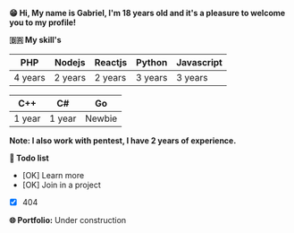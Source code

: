 **😁 Hi, My name is Gabriel, I'm 18 years old and it's a pleasure to welcome you to my profile!**

**🇧🇷 My skill's**

|  PHP   | Nodejs | Reactjs | Python | Javascript |
|--------|--------|---------|--------|------------|
| 4 years| 2 years|  2 years| 3 years|   3 years  |

|  C++   |   C#   |    Go   |
|--------|--------|---------|
|  1 year| 1 year |  Newbie |

**Note: I also work with pentest, I have 2 years of experience.**

**📆 Todo list**

- [OK] Learn more
- [OK] Join in a project
- [x] 404

**🌐 Portfolio:** Under construction
